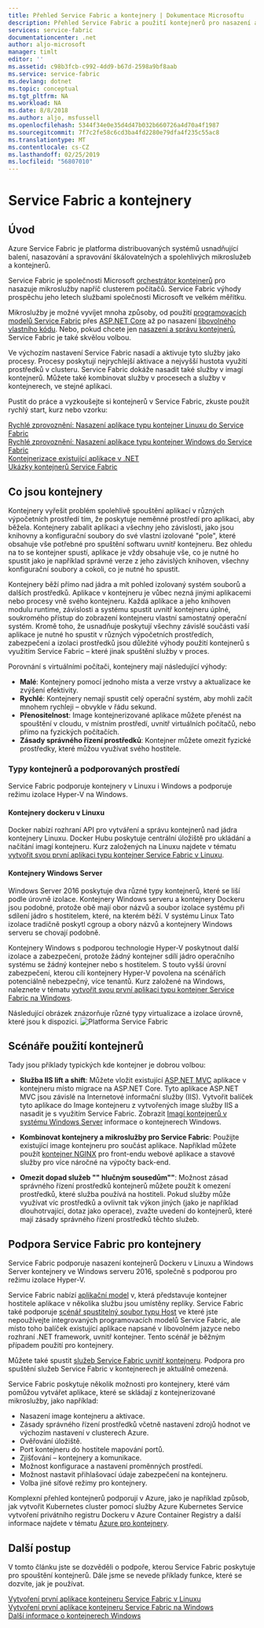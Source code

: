 ```yaml
---
title: Přehled Service Fabric a kontejnery | Dokumentace Microsoftu
description: Přehled Service Fabric a použití kontejnerů pro nasazení aplikací mikroslužeb. Tento článek obsahuje základní informace o používání kontejnerů a možnosti dostupné v Service Fabric.
services: service-fabric
documentationcenter: .net
author: aljo-microsoft
manager: timlt
editor: ''
ms.assetid: c98b3fcb-c992-4dd9-b67d-2598a9bf8aab
ms.service: service-fabric
ms.devlang: dotnet
ms.topic: conceptual
ms.tgt_pltfrm: NA
ms.workload: NA
ms.date: 8/8/2018
ms.author: aljo, msfussell
ms.openlocfilehash: 5344f34e0e35d4d47b032b660726a4d70a4f1987
ms.sourcegitcommit: 7f7c2fe58c6cd3ba4fd2280e79dfa4f235c55ac8
ms.translationtype: MT
ms.contentlocale: cs-CZ
ms.lasthandoff: 02/25/2019
ms.locfileid: "56807010"
---
```

# <a name="service-fabric-and-containers"></a>Service Fabric a kontejnery

## <a name="introduction"></a>Úvod

Azure Service Fabric je platforma distribuovaných systémů usnadňující balení, nasazování a spravování škálovatelných a spolehlivých mikroslužeb a kontejnerů.

Service Fabric je společnosti Microsoft [orchestrátor kontejnerů](service-fabric-cluster-resource-manager-introduction.md) pro nasazuje mikroslužby napříč clusterem počítačů. Service Fabric výhody prospěchu jeho letech službami společnosti Microsoft ve velkém měřítku.

Mikroslužby je možné vyvíjet mnoha způsoby, od použití [programovacích modelů Service Fabric](service-fabric-choose-framework.md) přes [ASP.NET Core](service-fabric-reliable-services-communication-aspnetcore.md) až po nasazení [libovolného vlastního kódu](service-fabric-guest-executables-introduction.md). Nebo, pokud chcete jen [nasazení a správu kontejnerů](service-fabric-containers-overview.md), Service Fabric je také skvělou volbou.

Ve výchozím nastavení Service Fabric nasadí a aktivuje tyto služby jako procesy. Procesy poskytují nejrychlejší aktivace a nejvyšší hustota využití prostředků v clusteru. Service Fabric dokáže nasadit také služby v imagí kontejnerů. Můžete také kombinovat služby v procesech a služby v kontejnerech, ve stejné aplikaci.

Pustit do práce a vyzkoušejte si kontejnerů v Service Fabric, zkuste použít rychlý start, kurz nebo vzorku:  

[Rychlé zprovoznění: Nasazení aplikace typu kontejner Linuxu do Service Fabric](service-fabric-quickstart-containers-linux.md)  
[Rychlé zprovoznění: Nasazení aplikace typu kontejner Windows do Service Fabric](service-fabric-quickstart-containers.md)  
[Kontejnerizace existující aplikace v .NET](service-fabric-host-app-in-a-container.md)  
[Ukázky kontejnerů Service Fabric](https://azure.microsoft.com/resources/samples/service-fabric-containers/)  

## <a name="what-are-containers"></a>Co jsou kontejnery

Kontejnery vyřešit problém spolehlivě spouštění aplikací v různých výpočetních prostředí tím, že poskytuje neměnné prostředí pro aplikaci, aby běžela. Kontejnery zabalit aplikaci a všechny jeho závislosti, jako jsou knihovny a konfigurační soubory do své vlastní izolované "pole", které obsahuje vše potřebné pro spuštění softwaru uvnitř kontejneru. Bez ohledu na to se kontejner spustí, aplikace je vždy obsahuje vše, co je nutné ho spustit jako je například správné verze z jeho závislých knihoven, všechny konfigurační soubory a cokoli, co je nutné ho spustit.

Kontejnery běží přímo nad jádra a mít pohled izolovaný systém souborů a dalších prostředků. Aplikace v kontejneru je vůbec nezná jinými aplikacemi nebo procesy vně svého kontejneru. Každá aplikace a jeho knihoven modulu runtime, závislosti a systému spustit uvnitř kontejneru úplné, soukromého přístup do zobrazení kontejneru vlastní samostatný operační systém. Kromě toho, že usnadňuje poskytují všechny závislé součásti vaší aplikace je nutné ho spustit v různých výpočetních prostředích, zabezpečení a izolaci prostředků jsou důležité výhody použití kontejnerů s využitím Service Fabric – které jinak spuštění služby v proces.

Porovnání s virtuálními počítači, kontejnery mají následující výhody:

* **Malé**: Kontejnery pomocí jednoho místa a verze vrstvy a aktualizace ke zvýšení efektivity.
* **Rychlé**: Kontejnery nemají spustit celý operační systém, aby mohli začít mnohem rychleji – obvykle v řádu sekund.
* **Přenositelnost**: Image kontejnerizované aplikace můžete přenést na spouštění v cloudu, v místním prostředí, uvnitř virtuálních počítačů, nebo přímo na fyzických počítačích.
* **Zásady správného řízení prostředků**: Kontejner můžete omezit fyzické prostředky, které můžou využívat svého hostitele.

### <a name="container-types-and-supported-environments"></a>Typy kontejnerů a podporovaných prostředí

Service Fabric podporuje kontejnery v Linuxu i Windows a podporuje režimu izolace Hyper-V na Windows.

#### <a name="docker-containers-on-linux"></a>Kontejnery dockeru v Linuxu

Docker nabízí rozhraní API pro vytváření a správu kontejnerů nad jádra kontejnery Linuxu. Docker Hubu poskytuje centrální úložiště pro ukládání a načítání imagí kontejneru.
Kurz založených na Linuxu najdete v tématu [vytvořit svou první aplikaci typu kontejner Service Fabric v Linuxu](service-fabric-get-started-containers-linux.md).

#### <a name="windows-server-containers"></a>Kontejnery Windows Server

Windows Server 2016 poskytuje dva různé typy kontejnerů, které se liší podle úrovně izolace. Kontejnery Windows serveru a kontejnery Dockeru jsou podobné, protože obě mají obor názvů a soubor izolace systému při sdílení jádro s hostitelem, které, na kterém běží. V systému Linux Tato izolace tradičně poskytl cgroup a obory názvů a kontejnery Windows serveru se chovají podobně.

Kontejnery Windows s podporou technologie Hyper-V poskytnout další izolace a zabezpečení, protože žádný kontejner sdílí jádro operačního systému se žádný kontejner nebo s hostitelem. S touto vyšší úrovní zabezpečení, kterou cílí kontejnery Hyper-V povolena na scénářích potenciálně nebezpečný, více tenantů.
Kurz založené na Windows, naleznete v tématu [vytvořit svou první aplikaci typu kontejner Service Fabric na Windows](service-fabric-get-started-containers.md).

Následující obrázek znázorňuje různé typy virtualizace a izolace úrovně, které jsou k dispozici.
![Platforma Service Fabric][Image1]

## <a name="scenarios-for-using-containers"></a>Scénáře použití kontejnerů

Tady jsou příklady typických kde kontejner je dobrou volbou:

* **Služba IIS lift a shift**: Můžete vložit existující [ASP.NET MVC](https://www.asp.net/mvc) aplikace v kontejneru místo migrace na ASP.NET Core. Tyto aplikace ASP.NET MVC jsou závislé na Internetové informační služby (IIS). Vytvořit balíček tyto aplikace do Image kontejneru z vytvořených image služby IIS a nasadit je s využitím Service Fabric. Zobrazit [Imagí kontejnerů v systému Windows Server](https://docs.microsoft.com/virtualization/windowscontainers/quick-start/quick-start-windows-server) informace o kontejnerech Windows.

* **Kombinovat kontejnery a mikroslužby pro Service Fabric**: Použijte existující image kontejneru pro součást aplikace. Například můžete použít [kontejner NGINX](https://hub.docker.com/_/nginx/) pro front-endu webové aplikace a stavové služby pro více náročné na výpočty back-end.

* **Omezit dopad služeb "" hlučným sousedům""**: Možnost zásad správného řízení prostředků kontejnerů můžete použít k omezení prostředků, které služba používá na hostiteli. Pokud služby může využívat víc prostředků a ovlivnit tak výkon jiných (jako je například dlouhotrvající, dotaz jako operace), zvažte uvedení do kontejnerů, které mají zásady správného řízení prostředků těchto služeb.

## <a name="service-fabric-support-for-containers"></a>Podpora Service Fabric pro kontejnery

Service Fabric podporuje nasazení kontejnerů Dockeru v Linuxu a Windows Server kontejnery ve Windows serveru 2016, společně s podporou pro režimu izolace Hyper-V. 

Service Fabric nabízí [aplikační model](service-fabric-application-model.md) v, která představuje kontejner hostitele aplikace v několika službu jsou umístěny repliky. Service Fabric také podporuje [scénář spustitelný soubor typu Host](service-fabric-guest-executables-introduction.md) ve které jste nepoužívejte integrovaných programovacích modelů Service Fabric, ale místo toho balíček existující aplikace napsané v libovolném jazyce nebo rozhraní .NET framework, uvnitř kontejner. Tento scénář je běžným případem použití pro kontejnery.

Můžete také spustit [služeb Service Fabric uvnitř kontejneru](service-fabric-services-inside-containers.md). Podpora pro spuštění služeb Service Fabric v kontejnerech je aktuálně omezená.

Service Fabric poskytuje několik možnosti pro kontejnery, které vám pomůžou vytvářet aplikace, které se skládají z kontejnerizované mikroslužby, jako například:

* Nasazení image kontejneru a aktivace.
* Zásady správného řízení prostředků včetně nastavení zdrojů hodnot ve výchozím nastavení v clusterech Azure.
* Ověřování úložiště.
* Port kontejneru do hostitele mapování portů.
* Zjišťování – kontejnery a komunikace.
* Možnost konfigurace a nastavení proměnných prostředí.
* Možnost nastavit přihlašovací údaje zabezpečení na kontejneru.
* Volba jiné síťové režimy pro kontejnery.

Komplexní přehled kontejnerů podporují v Azure, jako je například způsob, jak vytvořit Kubernetes cluster pomocí služby Azure Kubernetes Service vytvoření privátního registru Dockeru v Azure Container Registry a další informace najdete v tématu [Azure pro kontejnery](https://docs.microsoft.com/azure/containers/).

## <a name="next-steps"></a>Další postup

V tomto článku jste se dozvěděli o podpoře, kterou Service Fabric poskytuje pro spouštění kontejnerů. Dále jsme se nevede příklady funkce, které se dozvíte, jak je používat.

[Vytvoření první aplikace kontejneru Service Fabric v Linuxu](service-fabric-get-started-containers-linux.md)  
[Vytvoření první aplikace kontejneru Service Fabric na Windows](service-fabric-get-started-containers.md)  
[Další informace o kontejnerech Windows](https://docs.microsoft.com/virtualization/windowscontainers/about/)

[Image1]: media/service-fabric-containers/Service-Fabric-Types-of-Isolation.png